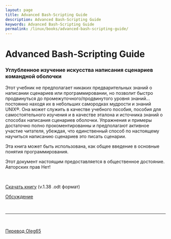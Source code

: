 ```yaml
---
layout: page
title: Advanced Bash-Scripting Guide
description: Advanced Bash-Scripting Guide
keywords: Advanced Bash-Scripting Guide
permalink: /linux/books/advanced-bash-scripting-guide/
---
```


# Advanced Bash-Scripting Guide

### Углубленное изучение искусства написания сценариев командной оболочки

Этот учебник не предполагает никаких предварительных знаний о написании сценариев или программировании, но позволит быстро продвинуться до промежуточного/продвинутого уровня знаний... постоянно находя их в небольших самородках мудрости и знаний UNIX®. Она может служить в качестве учебного пособия, пособия для самостоятельного изучения и в качестве эталона и источника знаний о способах написания сценариев оболочки. Упражнения и примеры достаточно полно прокоментированны и предполагают активное участие читателя, убеждая, что единственный способ по настоящему научиться написанию сценариев это писать сценарии.

Эта книга может быть использована, как общее введение в основные понятия программирования.

Этот документ настоящим предоставляется в общественное достояние. Авторских прав Нет!

<br/>

<a href="/files/books/AdvancedBasScriptingGuide-1-38.odt" target="_blank">Скачать книгу</a> (v.1.38 .odt формат)

<a href="http://linuxforum.ru/viewtopic.php?id=35341" target="_blank">Обсуждение</a>

<br/>

<hr/>

<br/>

<a href="http://linuxforum.ru/profile.php?id=21806">Перевод Oleg65</a>
